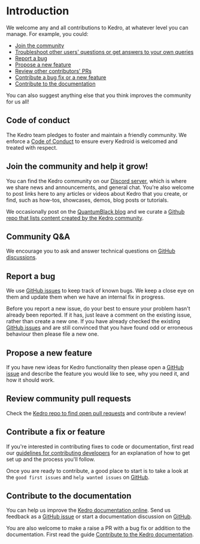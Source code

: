 # Introduction

We welcome any and all contributions to Kedro, at whatever level you can manage. For example, you could:


- [Join the community](#join-the-community-and-help-it-grow)
- [Troubleshoot other users' questions or get answers to your own queries](#community-qa)
- [Report a bug](#report-a-bug)
- [Propose a new feature](#propose-a-new-feature)
- [Review other contributors' PRs](#review-community-pull-requests)
- [Contribute a bug fix or a new feature](#contribute-a-fix-or-feature)
- [Contribute to the documentation](#contribute-to-the-documentation)


You can also suggest anything else that you think improves the community for us all!

## Code of conduct

The Kedro team pledges to foster and maintain a friendly community. We enforce a [Code of Conduct](./CODE_OF_CONDUCT.md) to ensure every Kedroid is welcomed and treated with respect.

## Join the community and help it grow!

You can find the Kedro community on our [Discord server](https://discord.gg/akJDeVaxnB), which is where we share news and announcements, and general chat. You're also welcome to post links here to any articles or videos about Kedro that you create, or find, such as how-tos, showcases, demos, blog posts or tutorials.

We occasionally post on the [QuantumBlack blog](https://medium.com/quantumblack/) and we curate a [Github repo that lists content created by the Kedro community](https://github.com/kedro-org/kedro-community).

## Community Q&A

We encourage you to ask and answer technical questions on [GitHub discussions](https://github.com/kedro-org/kedro/discussions).

## Report a bug

We use [GitHub issues](https://github.com/kedro-org/kedro/issues) to keep track of known bugs. We keep a close eye on them and update them when we have an internal fix in progress.

Before you report a new issue, do your best to ensure your problem hasn't already been reported. If it has, just leave a comment on the existing issue, rather than create a new one. If you have already checked the existing [GitHub issues](https://github.com/kedro-org/kedro/issues) and are still convinced that you have found odd or erroneous behaviour then please file a new one.

## Propose a new feature
If you have new ideas for Kedro functionality then please open a [GitHub issue](https://github.com/kedro-org/kedro/issues) and describe the feature you would like to see, why you need it, and how it should work.


## Review community pull requests

Check the [Kedro repo to find open pull requests](https://github.com/kedro-org/kedro/pulls) and contribute a review!

## Contribute a fix or feature

If you're interested in contributing fixes to code or documentation, first read our [guidelines for contributing developers](https://kedro.readthedocs.io/en/stable/14_contribution/02_developer_contributor_guidelines.html) for an explanation of how to get set up and the process you'll follow.

Once you are ready to contribute, a good place to start is to take a look at the `good first issues` and `help wanted issues` on [GitHub](https://github.com/kedro-org/kedro/issues).

## Contribute to the documentation

You can help us improve the [Kedro documentation online](https://kedro.readthedocs.io/en/stable/). Send us feedback as a [GitHub issue](https://github.com/kedro-org/kedro/issues) or start a documentation discussion on [GitHub](https://github.com/kedro-org/kedro/discussions).

You are also welcome to make a raise a PR with a bug fix or addition to the documentation. First read the guide [Contribute to the Kedro documentation](https://kedro.readthedocs.io/en/stable/14_contribution/04_documentation_contributor_guidelines.html).
